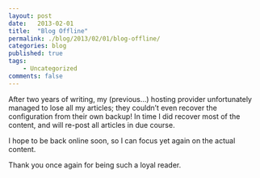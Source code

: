 ```yaml
---
layout: post
date:   2013-02-01
title:  "Blog Offline"
permalink: ./blog/2013/02/01/blog-offline/
categories: blog
published: true
tags:
    - Uncategorized
comments: false
---
```

After two years of writing, my (previous…) hosting provider unfortunately managed to lose all my articles; they couldn’t even recover the configuration from their own backup! In time I did recover most of the content, and will re-post all articles in due course.

I hope to be back online soon, so I can focus yet again on the actual content.

Thank you once again for being such a loyal reader.
